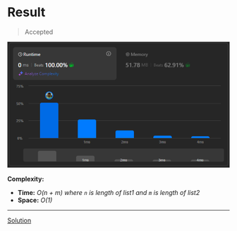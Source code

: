 # Result

> Accepted


![Result Image](result.png)


**Complexity:**

- **Time:** *O(n + m)* *where `n` is length of list1 and `m` is length of list2*
- **Space:** *O(1)*


---

[Solution](https://leetcode.com/problems/merge-two-sorted-lists/solutions/6251904/best-solution-ever-python-java-c-c-javascript-go-c-kotlin-typescript-swift)